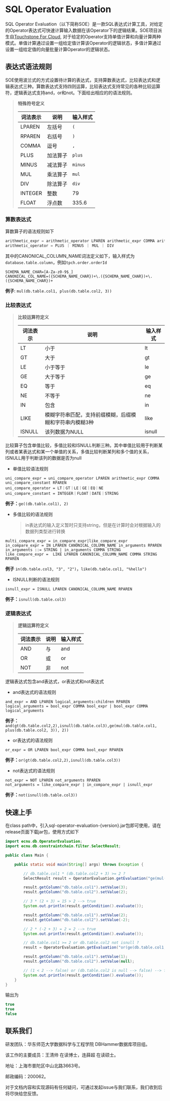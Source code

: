 # SQL Operator Evaluation

SQL Operator Evaluation（以下简称SOE）是一款SQL表达式计算工具，对给定的Operator表达式可快速计算输入数据在该Operator下的逻辑结果。SOE项目派生自[Touchstone For Cloud](https://github.com/DBHammer/TouchstoneToolChain), 对于给定的Operator支持单值计算和向量计算两种模式。单值计算通过设置一组给定值计算该Operator的逻辑状态，多值计算通过设置一组给定值的向量批量计算Operator的逻辑状态。

## 表达式语法规则
SOE使用波兰式的方式设置待计算的表达式，支持算数表达式，比较表达式和逻辑表达式三种。算数表达式支持四则运算，比较表达式支持常见的各种比较运算符，逻辑表达式支持and，or和not。下面给出相应的的语法规则。

>**特殊符号定义**
>
>| 词法表示 | 说明     | 输入样式 |
>| -------- | -------- | -------- |
>| LPAREN   | 左括号   | `(`      |
>| RPAREN   | 右括号   | `)`      |
>| COMMA    | 逗号     | `,`      |
>| PLUS     | 加法算子 | `plus`   |
>| MINUS    | 减法算子 | `minus`  |
>| MUL      | 乘法算子 | `mul`    |
>| DIV      | 除法算子 | `div`    |
>| INTEGER  | 整数     | 79       |
>| FLOAT    | 浮点数   | 335.6    |

### 算数表达式

算数算子的语法规则如下

```python
arithmetic_expr = arithmetic_operator LPAREN arithmetic_expr COMMA arithmetic_expr RPAREN | CANONICAL_COLUMN_NAME | INTEGER ｜ FLOAT
arithmetic_operator = PLUS ｜ MINUS ｜ MUL ｜ DIV
```

其中的CANONICAL_COLUMN_NAME词法定义如下，输入样式为`database.table.column`，例如`tpch.order.orderId`

```
SCHEMA_NAME_CHAR=[A-Za-z0-9$_]
CANONICAL_COL_NAME=({SCHEMA_NAME_CHAR})+\.({SCHEMA_NAME_CHAR})+\.({SCHEMA_NAME_CHAR})+
```

**例子**: `mul(db.table.col1, plus(db.table.col2, 3))`

### 比较表达式

> **比较运算符定义**
>
> | 词法表示 | 说明                                                    | 输入样式 |
> | -------- | ------------------------------------------------------- | -------- |
> | LT       | 小于                                                    | lt       |
> | GT       | 大于                                                    | gt       |
> | LE       | 小于等于                                                | le       |
> | GE       | 大于等于                                                | ge       |
> | EQ       | 等于                                                    | eq       |
> | NE       | 不等于                                                  | ne       |
> | IN       | 包含                                                    | in       |
> | LIKE     | 模糊字符串匹配，支持前缀模糊，后缀模糊和字符串内模糊3种 | like     |
> | ISNULL   | 该列数据为NULL                                          | isnull   |

比较算子包含单值比较，多值比较和ISNULL判断三种。其中单值比较用于判断某列或者某表达式和某一个单值的关系，多值比较判断某列和多个值的关系，ISNULL用于判断该列的数据是否为null

+ 单值比较语法规则

```
uni_compare_expr = uni_compare_operator LPAREN arithmetic_expr COMMA uni_compare_constant RPAREN
uni_compare_operator = LT｜GT｜LE｜GE｜EQ｜NE
uni_compare_constant = INTEGER｜FLOAT｜DATE｜STRING
```

**例子：**`ge((db.table.col1), 2)`

+ 多值比较的语法规则

  > in表达式的输入定义暂时只支持string，但是在计算时会对根据输入的数据列类型进行转换

```
multi_compare_expr = in_compare_expr|like_compare_expr
in_compare_expr = IN LPAREN CANONICAL_COLUMN_NAME in_arguments RPAREN
in_arguments ::= STRING | in_arguments COMMA STRING    
like_compare_expr =  LIKE LPAREN CANONICAL_COLUMN_NAME COMMA STRING RPAREN
```

**例子** `in(db.table.col3, "3", "2")`，`like(db.table.col1, "%hello")`

+ ISNULL判断的语法规则

```
isnull_expr = ISNULL LPAREN CANONICAL_COLUMN_NAME RPAREN    
```

**例子：**`isnull(db.table.col3)`

### 逻辑表达式

> **逻辑运算符定义**
>
> | 词法表示 | 说明 | 输入样式 |
> | -------- | ---- | -------- |
> | AND      | 与   | and      |
> | OR       | 或   | or       |
> | NOT      | 非   | not      |

逻辑表达式包含and表达式，or表达式和not表达式

+ and表达式的语法规则

```
and_expr = AND LPAREN logical_arguments:children RPAREN 
logical_arguments = bool_expr COMMA bool_expr | bool_expr COMMA logical_arguments
```

**例子：**`and(gt(db.table.col2,2),isnull(db.table.col3),ge(mul(db.table.col1, plus(db.table.col2, 3)), 2))`

+ or表达式的语法规则

```
or_expr = OR LPAREN bool_expr COMMA bool_expr RPAREN
```

**例子：**`or(gt(db.table.col2,2),isnull(db.table.col3))`

+ not表达式的语法规则

```
not_expr = NOT LPAREN not_arguments RPAREN
not_arguments = like_compare_expr | in_compare_expr | isnull_expr
```

**例子：**`not(isnull(db.table.col3))`

## 快速上手

在class path中，引入sql-operator-evaluation-{version}.jar包即可使用，请在release页面下载jar包，使用方式如下

```java
import ecnu.db.OperatorEvaluation;
import ecnu.db.constraintchain.filter.SelectResult;

public class Main {

    public static void main(String[] args) throws Exception {

        // db.table.col1 * (db.table.col2 + 3) >= 2 ?
        SelectResult result = OperatorEvaluation.getEvaluation("ge(mul(db.table.col1, plus(db.table.col2, 3)), 2)");

        result.getColumn("db.table.col1").setValue(3);
        result.getColumn("db.table.col2").setValue(2);

        // 3 * (2 + 3) = 15 > 2 --> true
        System.out.println(result.getCondition().evaluate());

        result.getColumn("db.table.col1").setValue(2);
        result.getColumn("db.table.col2").setValue(-2);

        // 2 * (-2 + 3) = 2 = 2 --> true
        System.out.println(result.getCondition().evaluate());

        // db.table.col1 >= 2 or db.table.col2 not isnull ?
        result = OperatorEvaluation.getEvaluation("or(ge(db.table.col1, 2), not(isnull(db.table.col2)))");

        result.getColumn("db.table.col1").setValue(1);
        result.getColumn("db.table.col2").setValue(null);

        // (1 < 2 --> false) or (db.table.col2 is null --> false) --> false
        System.out.println(result.getCondition().evaluate());
    }
}
```

输出为

```java
true
true
false
```

## 联系我们

研发团队：华东师范大学数据科学与工程学院 DBHammer数据库项目组。

该工作的主要成员：王清帅 在读博士，连薛超 在读硕士。

地址：上海市普陀区中山北路3663号。

邮政编码：200062。

对于文档内容和实现源码有任何疑问，可通过发起issue与我们联系，我们收到后将尽快给您反馈。
